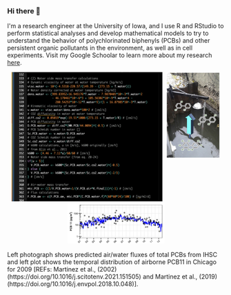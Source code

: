 ### Hi there 👋
I'm a research engineer at the University of Iowa, and I use R and RStudio to perform statistical analyses and develop mathematical models to try to understand the behavior of polychlorinated biphenyls (PCBs) and other persistent organic pollutants in the environment, as well as in cell experiments. Visit my Google Schoolar to learn more about my research [here](https://scholar.google.com/citations?hl=en&user=b5s4X1cAAAAJ&view_op=list_works&sortby=pubdate).

<p align="center">
  <img src=https://raw.githubusercontent.com/valdiman/valdiman/main/Screenshot%202023-05-04%20at%201.33.27%20PM.png width="350" height="300">
  <img src="Picture1.jpg" width="125" height="200" style="float:right;margin-right:10px;"/>
  <img src="TemporalPCB11.png" width="45%" text for image"/>
  <figcaption>Left photograph shows predicted air/water fluxes of total PCBs from IHSC and left plot shows the temporal distribution of airborne PCB11 in Chicago for 2009 [REFs: Martinez et al., (2002) (https://doi.org/10.1016/j.scitotenv.2021.151505) and Martinez et al., (2019) (https://doi.org/10.1016/j.envpol.2018.10.048)].</figcaption>                                      
</p>

<!--
**valdiman/valdiman** is a ✨ _special_ ✨ repository because its `README.md` (this file) appears on your GitHub profile.

Here are some ideas to get you started:

- 🔭 I’m currently working on ...
- 🌱 I’m currently learning ...
- 👯 I’m looking to collaborate on ...
- 🤔 I’m looking for help with ...
- 💬 Ask me about ...
- 📫 How to reach me: ...
- 😄 Pronouns: ...
- ⚡ Fun fact: ...
-->
